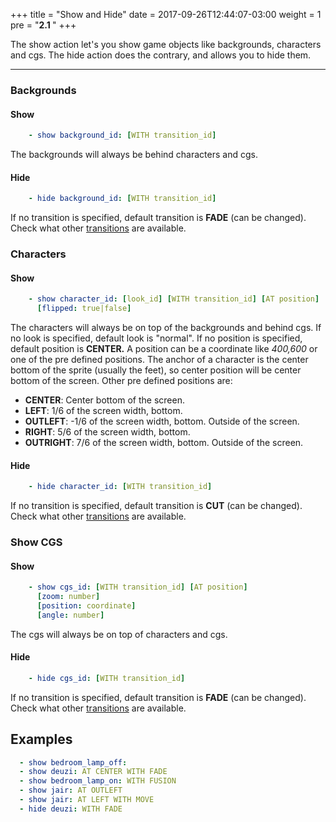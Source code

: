 +++
title = "Show and Hide"
date =  2017-09-26T12:44:07-03:00
weight = 1
pre = "<b>2.1 </b>"
+++

The show action let's you show game objects like backgrounds, characters and cgs. The hide action does the contrary, and allows you to hide them.

---
### Backgrounds

#### Show
```yaml
    - show background_id: [WITH transition_id]
```

The backgrounds will always be behind characters and cgs. 

#### Hide
```yaml
    - hide background_id: [WITH transition_id]
```
If no transition is specified, default transition is **FADE** (can be changed). Check what other [transitions](../transitions/) are available.

### Characters

#### Show
```yaml
    - show character_id: [look_id] [WITH transition_id] [AT position]
      [flipped: true|false]
```

The characters will always be on top of the backgrounds and behind cgs. 
If no look is specified, default look is "normal".
If no position is specified, default position is **CENTER.** A position can be a coordinate like _400,600_ or one of the pre defined positions. The anchor of a character is the center bottom of the sprite (usually the feet), so center position will be center bottom of the screen. Other pre defined positions are:

  * **CENTER**: Center bottom of the screen.
  * **LEFT**: 1/6 of the screen width, bottom.
  * **OUTLEFT**: -1/6 of the screen width, bottom. Outside of the screen.
  * **RIGHT**: 5/6 of the screen width, bottom. 
  * **OUTRIGHT**: 7/6 of the screen width, bottom. Outside of the screen.


#### Hide
```yaml
    - hide character_id: [WITH transition_id]
```

If no transition is specified, default transition is **CUT** (can be changed). Check what other [transitions](../transitions/) are available.

### Show CGS

#### Show
```yaml
    - show cgs_id: [WITH transition_id] [AT position]
      [zoom: number]
      [position: coordinate]
      [angle: number]
```

The cgs will always be on top of characters and cgs. 

#### Hide
```yaml
    - hide cgs_id: [WITH transition_id]
```

If no transition is specified, default transition is **FADE** (can be changed). Check what other [transitions](../transitions/) are available.

## Examples
```yaml
  - show bedroom_lamp_off:
  - show deuzi: AT CENTER WITH FADE
  - show bedroom_lamp_on: WITH FUSION
  - show jair: AT OUTLEFT
  - show jair: AT LEFT WITH MOVE
  - hide deuzi: WITH FADE
```
